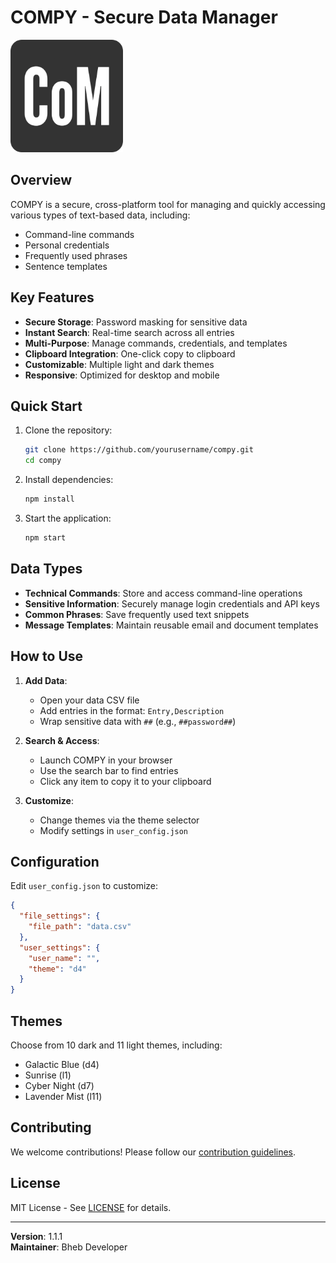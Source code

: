 # COMPY - Secure Data Manager

![COMPY Logo](favicon_io/apple-touch-icon.png)

## Overview
COMPY is a secure, cross-platform tool for managing and quickly accessing various types of text-based data, including:
- Command-line commands
- Personal credentials
- Frequently used phrases
- Sentence templates

## Key Features
- **Secure Storage**: Password masking for sensitive data
- **Instant Search**: Real-time search across all entries
- **Multi-Purpose**: Manage commands, credentials, and templates
- **Clipboard Integration**: One-click copy to clipboard
- **Customizable**: Multiple light and dark themes
- **Responsive**: Optimized for desktop and mobile

## Quick Start
1. Clone the repository:
   ```bash
   git clone https://github.com/yourusername/compy.git
   cd compy
   ```
2. Install dependencies:
   ```bash
   npm install
   ```
3. Start the application:
   ```bash
   npm start
   ```

## Data Types
- **Technical Commands**: Store and access command-line operations
- **Sensitive Information**: Securely manage login credentials and API keys
- **Common Phrases**: Save frequently used text snippets
- **Message Templates**: Maintain reusable email and document templates

## How to Use
1. **Add Data**:
   - Open your data CSV file
   - Add entries in the format: `Entry,Description`
   - Wrap sensitive data with `##` (e.g., `##password##`)

2. **Search & Access**:
   - Launch COMPY in your browser
   - Use the search bar to find entries
   - Click any item to copy it to your clipboard

3. **Customize**:
   - Change themes via the theme selector
   - Modify settings in `user_config.json`

## Configuration
Edit `user_config.json` to customize:
```json
{
  "file_settings": {
    "file_path": "data.csv"
  },
  "user_settings": {
    "user_name": "",
    "theme": "d4"
  }
}
```

## Themes
Choose from 10 dark and 11 light themes, including:
- Galactic Blue (d4)
- Sunrise (l1)
- Cyber Night (d7)
- Lavender Mist (l11)

## Contributing
We welcome contributions! Please follow our [contribution guidelines](CONTRIBUTING.md).

## License
MIT License - See [LICENSE](LICENSE) for details.

---

**Version**: 1.1.1  
**Maintainer**: Bheb Developer 
